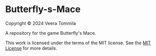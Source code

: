 # Butterfly-s-Mace

Copyright © 2024 Veera Tommila

A repository for the game Butterfly's Mace.

This work is licensed under the terms of the MIT license. See the [MIT License](LICENSE.txt) for more details.
